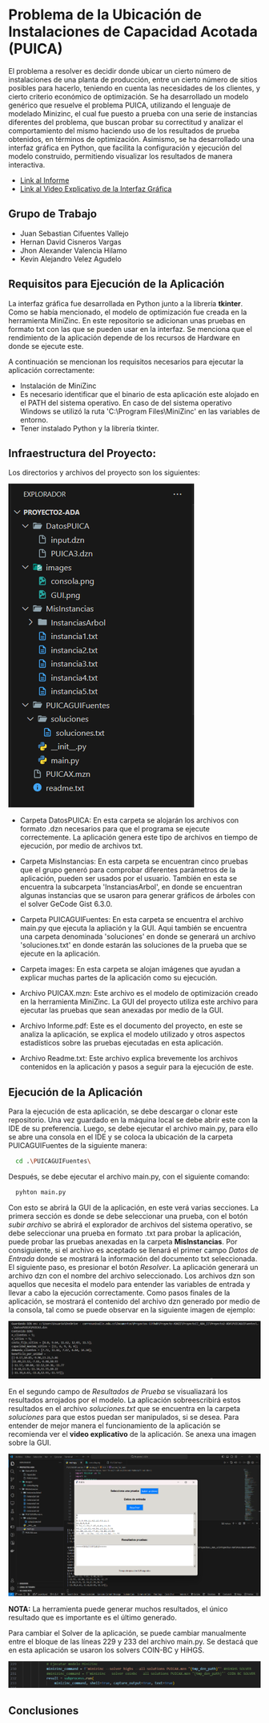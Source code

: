 
# Problema de la Ubicación de Instalaciones de Capacidad Acotada (PUICA)

El problema a resolver es decidir donde ubicar un cierto
número de instalaciones de una planta de producción, entre un cierto número de sitios posibles para hacerlo, teniendo en cuenta las necesidades de los clientes, y cierto criterio económico de optimización. Se ha desarrollado un modelo genérico que resuelve el problema PUICA, utilizando el lenguaje de modelado Minizinc, el cual fue puesto a prueba con una serie de instancias diferentes del problema, que buscan probar su correctitud y analizar el comportamiento del mismo haciendo uso de los resultados de prueba obtenidos, en términos de optimización. Asimismo, se ha desarrollado una interfaz gráfica en Python, que facilita la configuración y ejecución del modelo construido, permitiendo visualizar los resultados de manera interactiva.

- [Link al Informe](https://docs.google.com/document/d/1-jwHge9unAaSDajX8AVxS8L4MJ2nIoe4YHUquVh-0qA/edit?usp=sharing)
- [Link al Video Explicativo de la Interfaz Gráfica](https://www.youtube.com/watch?v=MZjFonTIkQA)


## Grupo de Trabajo

- Juan Sebastian Cifuentes Vallejo
- Hernan David Cisneros Vargas
- Jhon Alexander Valencia Hilamo
- Kevin Alejandro Velez Agudelo


## Requisitos para Ejecución de la Aplicación

La interfaz gráfica fue desarrollada en Python junto a la librería **tkinter**. Como se había mencionado, el modelo de optimización fue creada en la herramienta MiniZinc. En este repositorio se adicionan unas pruebas en formato txt con las que se pueden usar en la interfaz. Se menciona que el rendimiento de la aplicación depende de los recursos de Hardware en donde se ejecute este. 

A continuación se mencionan los requisitos necesarios para ejecutar la aplicación correctamente:

- Instalación de MiniZinc
- Es necesario identificar que el binario de esta aplicación este alojado en el PATH del sistema operativo. En caso de del sistema operativo Windows se utilizó la ruta 'C:\Program Files\MiniZinc' en las variables de entorno.
- Tener instalado Python y la librería tkinter.


Infraestructura del Proyecto:
-

Los directorios y archivos del proyecto son los siguientes: 

![Directorio](images/directorio.png)

- Carpeta DatosPUICA: En esta carpeta se alojarán los archivos con formato .dzn necesarios para que el programa se ejecute correctemente. La aplicación genera este tipo de archivos en tiempo de ejecución, por medio de archivos txt. 

- Carpeta MisInstancias: En esta carpeta se encuentran cinco pruebas que el grupo generó para comprobar diferentes parámetros de la aplicación, pueden ser usados por el usuario. También en esta se encuentra la subcarpeta 'InstanciasArbol', en donde se encuentran algunas instancias que se usaron para generar gráficos de árboles con el solver GeCode Gist 6.3.0.

- Carpeta PUICAGUIFuentes: En esta carpeta se encuentra el archivo main.py que ejecuta la apliación y la GUI. Aqui también se encuentra una carpeta denominada 'soluciones' en donde se generará un archivo 'soluciones.txt' en donde estarán las soluciones de la prueba que se ejecute en la aplicación.

- Carpeta images: En esta carpeta se alojan imágenes que ayudan a explicar muchas partes de la aplicación como su ejecución.

- Archivo PUICAX.mzn: Este archivo es el modelo de optimización creado en la herramienta MiniZinc. La GUI del proyecto utiliza este archivo para ejecutar las pruebas que sean anexadas por medio de la GUI.

- Archivo Informe.pdf: Este es el documento del proyecto, en este se analiza la aplicación, se explica el modelo utilizado y otros aspectos estadísticos sobre las pruebas ejecutadas en esta aplicación.

- Archivo Readme.txt: Este archivo explica brevemente los archivos contenidos en la aplicación y pasos a seguir para la ejecución de este.  

## Ejecución de la Aplicación

Para la ejecución de esta aplicación, se debe descargar o clonar este repositorio. Una vez guardado en la máquina local se debe abrir este con la IDE de su preferencia. Luego, se debe ejecutar el archivo main.py, para ello se abre una consola en el IDE y se coloca la ubicación de la carpeta PUICAGUIFuentes de la siguiente manera: 

```bash
  cd .\PUICAGUIFuentes\
```

Después, se debe ejecutar el archivo main.py, con el siguiente comando:

```bash
  pyhton main.py
```

Con esto se abrirá la GUI de la aplicación, en este verá varias secciones. La primera sección es donde se debe seleccionar una prueba, con el botón *subir archivo* se abrirá el explorador de archivos del sistema operativo, se debe seleccionar una prueba en formato .txt para probar la aplicación, puede probar las pruebas anexadas en la carpeta **MisInstancias**. Por consiguiente, si el archivo es aceptado se llenará el primer campo *Datos de Entrada* donde se mostrará la información del documento txt seleccionada. El siguiente paso, es presionar el botón *Resolver*. La aplicación generará un archivo dzn con el nombre del archivo seleccionado. Los archivos dzn son aquellos que necesita el modelo para entender las variables de entrada y llevar a cabo la ejecución correctamente. Como pasos finales de la aplicación, se mostrará el contenido del archivo dzn generado por medio de la consola, tal como se puede observar en la siguiente imagen de ejemplo:

![Imagen de Ejemplo 1](images/consola.png)

En el segundo campo de *Resultados de Prueba* se visualiazará los resultados arrojados por el modelo. La aplicación sobreescribirá estos resultados en el archivo *soluciones.txt* que se encuentra en la carpeta *soluciones* para que estos puedan ser manipulados, si se desea. Para entender de mejor manera el funcionamiento de la aplicación se recomienda ver el **video explicativo** de la aplicación. Se anexa una imagen sobre la GUI.

![Imagen de Ejemplo 2](images/GUI.png)

**NOTA:** La herramienta puede generar muchos resultados, el único resultado que es importante es el último generado.  

Para cambiar el Solver de la aplicación, se puede cambiar manualmente entre el bloque de las líneas 229 y 233 del archivo main.py. 
Se destacá que en esta aplicación se usaron los solvers COIN-BC y HiHGS. 

![Imagen de Ejemplo 2](images/solver.png)


## Conclusiones

